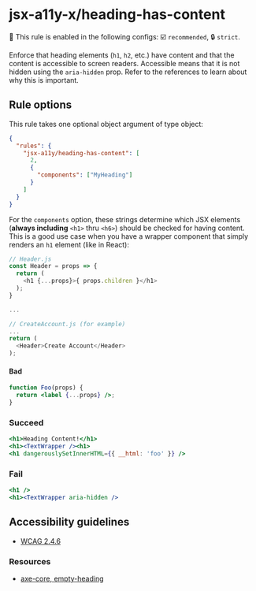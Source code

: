 # jsx-a11y-x/heading-has-content

💼 This rule is enabled in the following configs: ☑️ `recommended`, 🔒 `strict`.

<!-- end auto-generated rule header -->

Enforce that heading elements (`h1`, `h2`, etc.) have content and that the content is accessible to screen readers. Accessible means that it is not hidden using the `aria-hidden` prop. Refer to the references to learn about why this is important.

## Rule options

This rule takes one optional object argument of type object:

```json
{
  "rules": {
    "jsx-a11y/heading-has-content": [
      2,
      {
        "components": ["MyHeading"]
      }
    ]
  }
}
```

For the `components` option, these strings determine which JSX elements (**always including** `<h1>` thru `<h6>`) should be checked for having content. This is a good use case when you have a wrapper component that simply renders an `h1` element (like in React):

```js
// Header.js
const Header = props => {
  return (
    <h1 {...props}>{ props.children }</h1>
  );
}

...

// CreateAccount.js (for example)
...
return (
  <Header>Create Account</Header>
);
```

#### Bad

```jsx
function Foo(props) {
  return <label {...props} />;
}
```

### Succeed

```jsx
<h1>Heading Content!</h1>
<h1><TextWrapper /><h1>
<h1 dangerouslySetInnerHTML={{ __html: 'foo' }} />
```

### Fail

```jsx
<h1 />
<h1><TextWrapper aria-hidden />
```

## Accessibility guidelines

- [WCAG 2.4.6](https://www.w3.org/TR/UNDERSTANDING-WCAG20/navigation-mechanisms-descriptive.html)

### Resources

- [axe-core, empty-heading](https://dequeuniversity.com/rules/axe/3.2/empty-heading)
